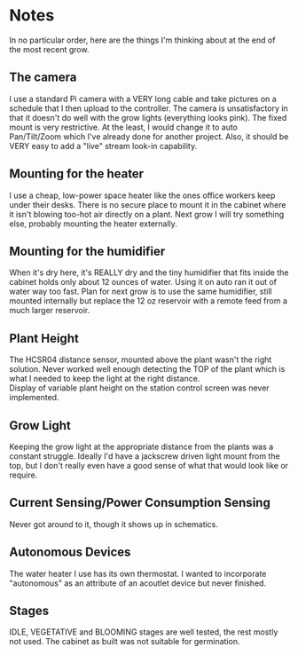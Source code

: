 # Notes

In no particular order, here are the things I'm thinking about at the end of
the most recent grow.

## The camera
I use a standard Pi camera with a VERY long cable and take pictures on a schedule
that I then upload to the controller.  The camera is unsatisfactory in that it doesn't
do well with the grow lights (everything looks pink). The fixed mount is very 
restrictive. At the least, I would change it to auto Pan/Tilt/Zoom which I've already done
for another project. Also, it should be VERY easy to add a "live" stream look-in
capability.

## Mounting for the heater
I use a cheap, low-power space heater like the ones office workers keep under
their desks.  There is no secure place to mount it in the cabinet where it isn't blowing
too-hot air directly on a plant. Next grow I will try something else, probably mounting
the heater externally.

## Mounting for the humidifier
When it's dry here, it's REALLY dry and the tiny humidifier that fits inside the cabinet
holds only about 12 ounces of water. Using it on auto ran it out of water way too fast.  Plan for next grow is to use the same humidifier, still 
mounted internally but replace the 12 oz reservoir with a remote feed from a much larger reservoir.

## Plant Height
The HCSR04 distance sensor, mounted above the plant wasn't the right solution.  Never worked well enough detecting 
the TOP of the plant which is what I needed to keep the light at the right distance.  
Display of variable plant height on the station control screen was never implemented.

## Grow Light
Keeping the grow light at the appropriate distance from the plants was a constant 
struggle. Ideally I'd have a jackscrew driven light mount from the top, but I don't
really even have a good sense of what that would look like or require.

## Current Sensing/Power Consumption Sensing
Never got around to it, though it shows up in schematics.

## Autonomous Devices
The water heater I use has its own thermostat. I wanted to incorporate "autonomous" as an attribute of an acoutlet device but never finished.

## Stages
IDLE, VEGETATIVE and BLOOMING stages are well tested, the rest mostly not used. The cabinet
as built was not suitable for germination.

